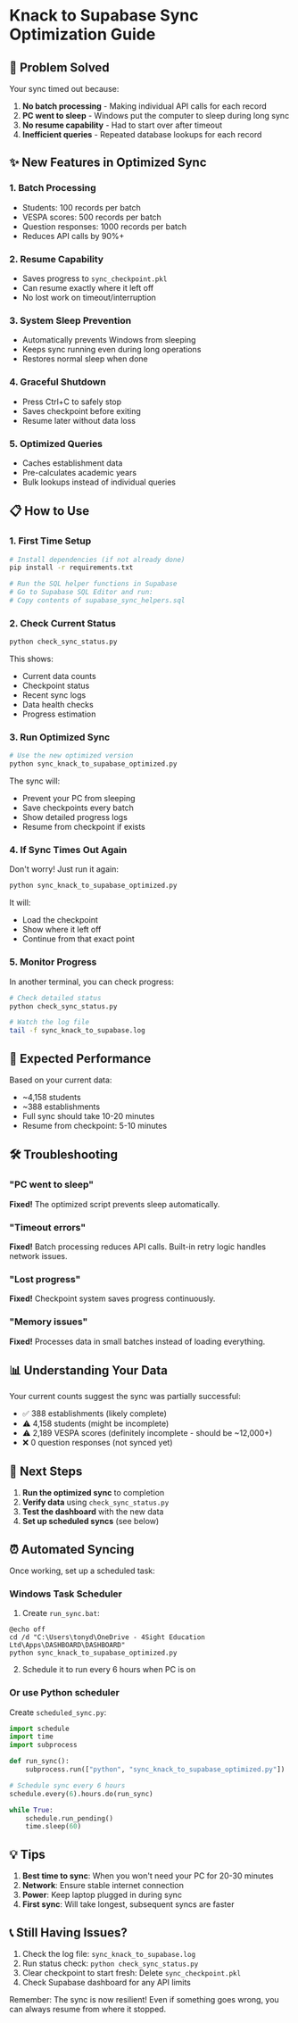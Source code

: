 # Knack to Supabase Sync Optimization Guide

## 🚨 Problem Solved

Your sync timed out because:
1. **No batch processing** - Making individual API calls for each record
2. **PC went to sleep** - Windows put the computer to sleep during long sync
3. **No resume capability** - Had to start over after timeout
4. **Inefficient queries** - Repeated database lookups for each record

## ✨ New Features in Optimized Sync

### 1. **Batch Processing**
- Students: 100 records per batch
- VESPA scores: 500 records per batch  
- Question responses: 1000 records per batch
- Reduces API calls by 90%+ 

### 2. **Resume Capability**
- Saves progress to `sync_checkpoint.pkl`
- Can resume exactly where it left off
- No lost work on timeout/interruption

### 3. **System Sleep Prevention**
- Automatically prevents Windows from sleeping
- Keeps sync running even during long operations
- Restores normal sleep when done

### 4. **Graceful Shutdown**
- Press Ctrl+C to safely stop
- Saves checkpoint before exiting
- Resume later without data loss

### 5. **Optimized Queries**
- Caches establishment data
- Pre-calculates academic years
- Bulk lookups instead of individual queries

## 📋 How to Use

### 1. First Time Setup

```bash
# Install dependencies (if not already done)
pip install -r requirements.txt

# Run the SQL helper functions in Supabase
# Go to Supabase SQL Editor and run:
# Copy contents of supabase_sync_helpers.sql
```

### 2. Check Current Status

```bash
python check_sync_status.py
```

This shows:
- Current data counts
- Checkpoint status
- Recent sync logs
- Data health checks
- Progress estimation

### 3. Run Optimized Sync

```bash
# Use the new optimized version
python sync_knack_to_supabase_optimized.py
```

The sync will:
- Prevent your PC from sleeping
- Save checkpoints every batch
- Show detailed progress logs
- Resume from checkpoint if exists

### 4. If Sync Times Out Again

Don't worry! Just run it again:

```bash
python sync_knack_to_supabase_optimized.py
```

It will:
- Load the checkpoint
- Show where it left off
- Continue from that exact point

### 5. Monitor Progress

In another terminal, you can check progress:

```bash
# Check detailed status
python check_sync_status.py

# Watch the log file
tail -f sync_knack_to_supabase.log
```

## 🎯 Expected Performance

Based on your current data:
- ~4,158 students
- ~388 establishments
- Full sync should take 10-20 minutes
- Resume from checkpoint: 5-10 minutes

## 🛠️ Troubleshooting

### "PC went to sleep" 
**Fixed!** The optimized script prevents sleep automatically.

### "Timeout errors"
**Fixed!** Batch processing reduces API calls. Built-in retry logic handles network issues.

### "Lost progress"
**Fixed!** Checkpoint system saves progress continuously.

### "Memory issues"
**Fixed!** Processes data in small batches instead of loading everything.

## 📊 Understanding Your Data

Your current counts suggest the sync was partially successful:
- ✅ 388 establishments (likely complete)
- ⚠️ 4,158 students (might be incomplete)
- ⚠️ 2,189 VESPA scores (definitely incomplete - should be ~12,000+)
- ❌ 0 question responses (not synced yet)

## 🚀 Next Steps

1. **Run the optimized sync** to completion
2. **Verify data** using `check_sync_status.py`
3. **Test the dashboard** with the new data
4. **Set up scheduled syncs** (see below)

## ⏰ Automated Syncing

Once working, set up a scheduled task:

### Windows Task Scheduler

1. Create `run_sync.bat`:
```batch
@echo off
cd /d "C:\Users\tonyd\OneDrive - 4Sight Education Ltd\Apps\DASHBOARD\DASHBOARD"
python sync_knack_to_supabase_optimized.py
```

2. Schedule it to run every 6 hours when PC is on

### Or use Python scheduler

Create `scheduled_sync.py`:
```python
import schedule
import time
import subprocess

def run_sync():
    subprocess.run(["python", "sync_knack_to_supabase_optimized.py"])

# Schedule sync every 6 hours
schedule.every(6).hours.do(run_sync)

while True:
    schedule.run_pending()
    time.sleep(60)
```

## 💡 Tips

1. **Best time to sync**: When you won't need your PC for 20-30 minutes
2. **Network**: Ensure stable internet connection
3. **Power**: Keep laptop plugged in during sync
4. **First sync**: Will take longest, subsequent syncs are faster

## 📞 Still Having Issues?

1. Check the log file: `sync_knack_to_supabase.log`
2. Run status check: `python check_sync_status.py`
3. Clear checkpoint to start fresh: Delete `sync_checkpoint.pkl`
4. Check Supabase dashboard for any API limits

Remember: The sync is now resilient! Even if something goes wrong, you can always resume from where it stopped.